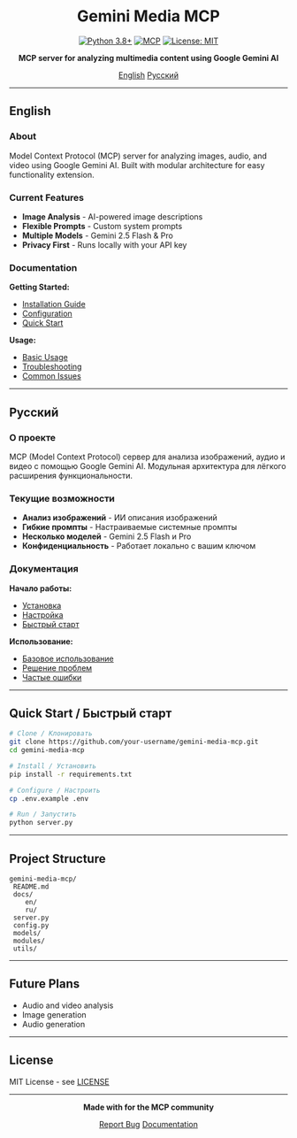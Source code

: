 ﻿<div align="center">

#  Gemini Media MCP

[![Python 3.8+](https://img.shields.io/badge/python-3.8+-blue.svg)](https://www.python.org/downloads/)
[![MCP](https://img.shields.io/badge/MCP-1.0+-green.svg)](https://modelcontextprotocol.io)
[![License: MIT](https://img.shields.io/badge/License-MIT-yellow.svg)](LICENSE)

**MCP server for analyzing multimedia content using Google Gemini AI**

[English](#english)  [Русский](#русский)

</div>

---

## English

###  About

Model Context Protocol (MCP) server for analyzing images, audio, and video using Google Gemini AI. Built with modular architecture for easy functionality extension.

###  Current Features

-  **Image Analysis** - AI-powered image descriptions
-  **Flexible Prompts** - Custom system prompts
-  **Multiple Models** - Gemini 2.5 Flash & Pro
-  **Privacy First** - Runs locally with your API key

###  Documentation

**Getting Started:**
- [ Installation Guide](docs/en/installation.md)
- [ Configuration](docs/en/configuration.md)
- [ Quick Start](docs/en/quick-start.md)

**Usage:**
- [ Basic Usage](docs/en/usage.md)
- [ Troubleshooting](docs/en/troubleshooting.md)
- [ Common Issues](docs/en/common-issues.md)

---

## Русский

###  О проекте

MCP (Model Context Protocol) сервер для анализа изображений, аудио и видео с помощью Google Gemini AI. Модульная архитектура для лёгкого расширения функциональности.

###  Текущие возможности

-  **Анализ изображений** - ИИ описания изображений
-  **Гибкие промпты** - Настраиваемые системные промпты
-  **Несколько моделей** - Gemini 2.5 Flash и Pro
-  **Конфиденциальность** - Работает локально с вашим ключом

###  Документация

**Начало работы:**
- [ Установка](docs/ru/installation.md)
- [ Настройка](docs/ru/configuration.md)
- [ Быстрый старт](docs/ru/quick-start.md)

**Использование:**
- [ Базовое использование](docs/ru/usage.md)
- [ Решение проблем](docs/ru/troubleshooting.md)
- [ Частые ошибки](docs/ru/common-issues.md)

---

##  Quick Start / Быстрый старт

```bash
# Clone / Клонировать
git clone https://github.com/your-username/gemini-media-mcp.git
cd gemini-media-mcp

# Install / Установить
pip install -r requirements.txt

# Configure / Настроить
cp .env.example .env

# Run / Запустить
python server.py
```

---

##  Project Structure

```
gemini-media-mcp/
 README.md
 docs/
    en/
    ru/
 server.py
 config.py
 models/
 modules/
 utils/
```

---

##  Future Plans

-  Audio and video analysis
-  Image generation
-  Audio generation

---

##  License

MIT License - see [LICENSE](LICENSE)

---

<div align="center">

**Made with  for the MCP community**

[Report Bug](https://github.com/your-username/gemini-media-mcp/issues)  [Documentation](docs/en/)

</div>
